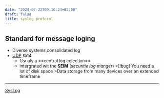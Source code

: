 ```yaml
---
date: "2024-07-22T09:10:24+02:00"
draft: false
title: syslog protocol
---
```


## Standard for message loging

-   Diverse systems,consolidated log
-   [UDP](/for_later/UDP) **/514**
    -   Usualy a ==central log colection==
    -   intergrated wit the **SEIM** (*securitie log manger*) >\[!bug\]
        You need a lot of disk space >Data storage from many devices
        over an extended timeframe

------------------------------------------------------------------------

[SysLog](/logging/SysLog)
